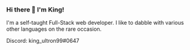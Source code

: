### Hi there 👋 I'm King!

I'm a self-taught Full-Stack web developer.
I like to dabble with various other languages on the rare occasion.

Discord: king_ultron99#0647
